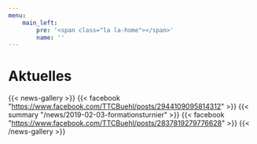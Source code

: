```yaml
---
menu:
    main_left:
        pre: '<span class="la la-home"></span>'
        name: ''
---
```

# Aktuelles
{{< news-gallery >}}
{{< facebook "https://www.facebook.com/TTCBuehl/posts/2944109095814312" >}}
{{< summary "/news/2019-02-03-formationsturnier" >}}
{{< facebook "https://www.facebook.com/TTCBuehl/posts/2837819279776628" >}}
{{< /news-gallery >}}

